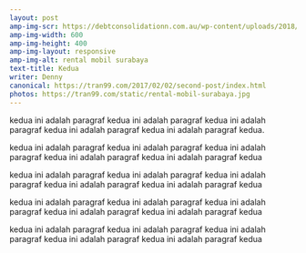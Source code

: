 ```yaml
---
layout: post
amp-img-scr: https://debtconsolidationn.com.au/wp-content/uploads/2018/01/second-chance-loan.jpg
amp-img-width: 600
amp-img-height: 400
amp-img-layout: responsive
amp-img-alt: rental mobil surabaya
text-title: Kedua
writer: Denny
canonical: https://tran99.com/2017/02/02/second-post/index.html
photos: https://tran99.com/static/rental-mobil-surabaya.jpg
---
```

<p class="post">kedua ini adalah paragraf kedua ini adalah paragraf kedua  ini adalah paragraf kedua ini adalah paragraf kedua ini adalah paragraf kedua.</p>

<p class="post">kedua ini adalah paragraf kedua ini adalah paragraf kedua  ini adalah paragraf kedua ini adalah paragraf kedua ini adalah paragraf kedua</p>
<p class="post">kedua ini adalah paragraf kedua ini adalah paragraf kedua  ini adalah paragraf kedua ini adalah paragraf kedua ini adalah paragraf kedua</p>
<p class="post">kedua ini adalah paragraf kedua ini adalah paragraf kedua  ini adalah paragraf kedua ini adalah paragraf kedua ini adalah paragraf kedua</p>
<p class="post">kedua ini adalah paragraf kedua ini adalah paragraf kedua  ini adalah paragraf kedua ini adalah paragraf kedua ini adalah paragraf kedua</p>